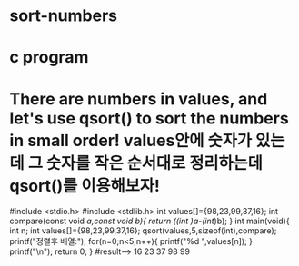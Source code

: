 # sort-numbers
# c program
# There are numbers in values, and let's use qsort() to sort the numbers in small order! values안에 숫자가 있는데 그 숫자를 작은 순서대로 정리하는데 qsort()를 이용해보자!
#include <stdio.h>
#include <stdlib.h>
int values[]={98,23,99,37,16};
int compare(const void *a,const void *b){
	return (*(int *)a-*(int*)b);
}
int main(void){
	int n;
	int values[]={98,23,99,37,16};
	qsort(values,5,sizeof(int),compare);
	printf("정렬후 배열:");
	for(n=0;n<5;n++){
		printf("%d ",values[n]);
	}
	printf("\n");
    return 0;
}
#result--> 16 23 37 98 99 

